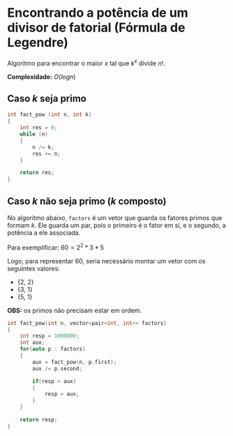 # Encontrando a potência de um divisor de fatorial (Fórmula de Legendre)

Algoritmo para encontrar o maior $x$ tal que $k ^ x$ divide $n!$.

**Complexidade:** $O(log n)$

## Caso $k$ seja primo

```cpp
int fact_pow (int n, int k)
{
    int res = 0;
    while (n)
    {
        n /= k;
        res += n;
    }

    return res;
}
```

## Caso $k$ não seja primo ($k$ composto)

No algoritmo abaixo, `factors` é um vetor que guarda os fatores primos que formam $k$. Ele guarda um par, pois o primeiro
é o fator em si, e o segundo, a potência a ele associada.

Para exemplificar: $60 = 2^2 * 3 * 5$

Logo, para representar 60, seria necessário montar um vetor com os seguintes valores:
 - {2, 2}
 - {3, 1}
 - {5, 1}

**OBS:** os primos não precisam estar em ordem.

```cpp
int fact_pow(int n, vector<pair<int, int>> factors)
{
    int resp = 1000000;
    int aux;
    for(auto p : factors)
    {
        aux = fact_pow(n, p.first);
        aux /= p.second;

        if(resp > aux)
        {
            resp = aux;
        }
    }

    return resp;
}
```
